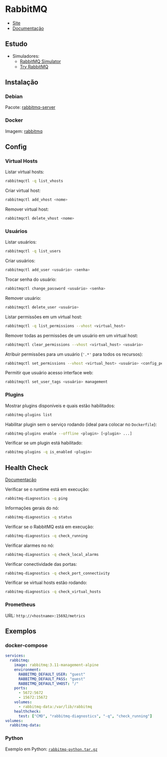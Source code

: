# RabbitMQ

<div class="page-toc">

<!-- toc -->

</div>

- [Site](https://www.rabbitmq.com/)
- [Documentação](https://www.rabbitmq.com/documentation.html)

## Estudo

- Simuladores:
  - [RabbitMQ Simulator](http://tryrabbitmq.com/)
  - [Try RabbitMQ](https://tryrabbitmq.github.io/)

## Instalação

### Debian

Pacote: [rabbitmq-server](https://packages.debian.org/stable/rabbitmq-server)

### Docker

Imagem: [rabbitmq](https://hub.docker.com/_/rabbitmq/)

## Config

### Virtual Hosts

Listar virtual hosts:

```sh
rabbitmqctl -q list_vhosts
```

Criar virtual host:

```sh
rabbitmqctl add_vhost <nome>
```

Remover virtual host:

```sh
rabbitmqctl delete_vhost <nome>
```

### Usuários

Listar usuários:

```sh
rabbitmqctl -q list_users
```

Criar usuários:

```sh
rabbitmqctl add_user <usuário> <senha>
```

Trocar senha do usuário:

```sh
rabbitmqctl change_password <usuário> <senha>
```

Remover usuário:

```sh
rabbitmqctl delete_user <usuário>
```

Listar permissões em um virtual host:

```sh
rabbitmqctl -q list_permissions --vhost <virtual_host>
```

Remover todas as permissões de um usuário em um virtual host:

```sh
rabbitmqctl clear_permissions --vhost <virtual_host> <usuário>
```

Atribuir permissões para um usuário (`'.*'` para todos os recursos):

```sh
rabbitmqctl set_permissions --vhost <virtual_host> <usuário> <config_perm> <write_perm> <read_perm>
```

Permitir que usuário acesso interface web:

```sh
rabbitmqctl set_user_tags <usuário> management
```

### Plugins

Mostrar plugins disponíveis e quais estão habilitados:

```sh
rabbitmq-plugins list
```

Habilitar plugin sem o serviço rodando (ideal para colocar no `Dockerfile`):

```sh
rabbitmq-plugins enable --offline <plugin> [<plugin> ...]
```

Verificar se um plugin está habilitado:

```sh
rabbitmq-plugins -q is_enabled <plugin>
```

## Health Check

[Documentação](https://www.rabbitmq.com/monitoring.html#health-checks)

Verificar se o runtime está em execução:

```sh
rabbitmq-diagnostics -q ping
```

Informações gerais do nó:

```sh
rabbitmq-diagnostics -q status
```

Verificar se o RabbitMQ está em execução:

```sh
rabbitmq-diagnostics -q check_running
```

Verificar alarmes no nó:

```sh
rabbitmq-diagnostics -q check_local_alarms
```

Verificar conectividade das portas:

```sh
rabbitmq-diagnostics -q check_port_connectivity
```

Verificar se virtual hosts estão rodando:

```sh
rabbitmq-diagnostics -q check_virtual_hosts
```

### Prometheus

URL: `http://<hostname>:15692/metrics`

## Exemplos

### docker-compose

```yml
services:
  rabbitmq:
    image: rabbitmq:3.11-management-alpine
    environment:
      RABBITMQ_DEFAULT_USER: "guest"
      RABBITMQ_DEFAULT_PASS: "guest"
      RABBITMQ_DEFAULT_VHOST: "/"
    ports:
      - 5672:5672
      - 15672:15672
    volumes:
      - rabbitmq-data:/var/lib/rabbitmq
    healthcheck:
      test: ["CMD", "rabbitmq-diagnostics", "-q", "check_running"]
volumes:
  rabbitmq-data:
```

### Python

Exemplo em Python: [`rabbitmq-python.tar.gz`](rabbitmq-python.tar.gz)
